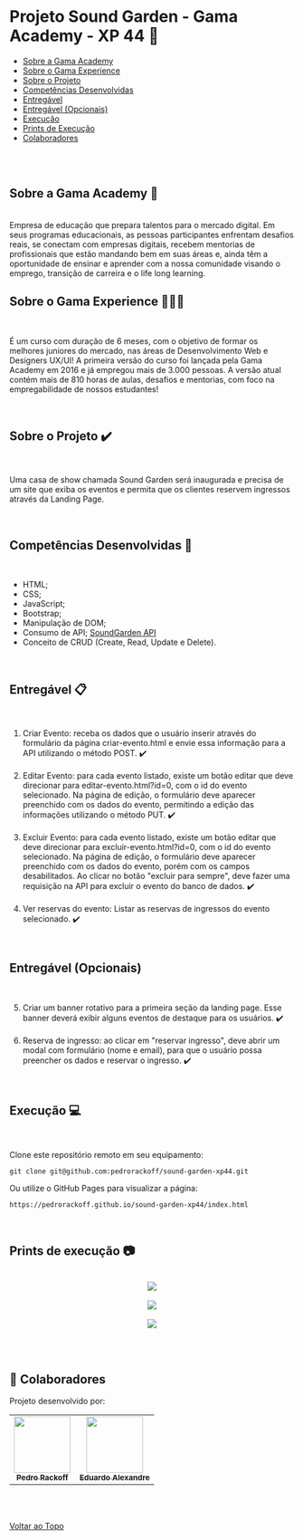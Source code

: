 <a id='ancora'></a>
# Projeto Sound Garden - Gama Academy - XP 44 🚀


- [Sobre a Gama Academy](#ancora1) <br>
- [Sobre o Gama Experience](#ancora2) <br>
- [Sobre o Projeto](#ancora3) <br>
- [Competências Desenvolvidas](#ancora4) <br>
- [Entregável](#ancora5) <br>
- [Entregável (Opcionais)](#ancora6) <br>
- [Execução](#ancora7) <br>
- [Prints de Execução](#ancora8) <br>
- [Colaboradores](#ancora9)

<br><br>


<a id="ancora1"></a>
## Sobre a Gama Academy 🏫
<br>
Empresa de educação que prepara talentos para o mercado digital. Em seus programas educacionais, as pessoas participantes enfrentam desafios reais, se conectam com empresas digitais, recebem mentorias de profissionais que estão mandando bem em suas áreas e, ainda têm a oportunidade de ensinar e aprender com a nossa comunidade visando o emprego, transição de carreira e o life long learning.

<br>

<a id="ancora2"></a>
## Sobre o Gama Experience 👨🏽‍💻

<br>

É um curso com duração de 6 meses, com o objetivo de formar os melhores juniores do mercado, nas áreas de Desenvolvimento Web e Designers UX/UI! A primeira versão do curso foi lançada pela Gama Academy em 2016 e já empregou mais de 3.000 pessoas.  A versão atual contém mais de 810 horas de aulas, desafios e mentorias, com foco na  empregabilidade de nossos estudantes!

<br>

<a id="ancora3"></a>
## Sobre o Projeto ✔️

<br>

Uma casa de show chamada Sound Garden será inaugurada e precisa de um site que exiba os eventos e permita que os clientes reservem ingressos através da Landing Page.

<br>

<a id="ancora4"></a>
## Competências Desenvolvidas 📝

<br>

* HTML;
* CSS;
* JavaScript;
* Bootstrap;
* Manipulação de DOM;
* Consumo de API; [SoundGarden API](https://documenter.getpostman.com/view/3028053/UVsTp2LC)
* Conceito de CRUD (Create, Read, Update e Delete).

<br>

<a id="ancora5"></a>
## Entregável 📋

<br>

1. Criar Evento: receba os dados que o usuário inserir através do formulário da página criar-evento.html e envie essa informação para a API utilizando o método POST. ✔️
<br><br>
2. Editar Evento: para cada evento listado, existe um botão editar que deve direcionar para editar-evento.html?id=0, com o id do evento selecionado. Na página de edição, o formulário deve aparecer preenchido com os dados do evento, permitindo a edição das informações utilizando o método PUT. ✔️
<br><br>
3. Excluir Evento: para cada evento listado, existe um botão editar que deve direcionar para excluir-evento.html?id=0, com o id do evento selecionado. Na página de edição, o formulário deve aparecer preenchido com os dados do evento, porém com os campos desabilitados. Ao clicar no botão "excluir para sempre", deve fazer uma requisição na API para excluir o evento do banco de dados. ✔️
<br><br>
4. Ver reservas do evento: Listar as reservas de ingressos do evento selecionado. ✔️

<br>

<a id="ancora6"></a>
## Entregável (Opcionais)

<br>

5. Criar um banner rotativo para a primeira seção da landing page. Esse banner deverá exibir alguns eventos de destaque para os usuários. ✔️
<br><br>
6. Reserva de ingresso: ao clicar em "reservar ingresso", deve abrir um modal com formulário (nome e email), para que o usuário possa preencher os dados e reservar o ingresso. ✔️

<br>

<a id="ancora7"></a>
## Execução 💻

<br>

Clone este repositório remoto em seu equipamento:
```
git clone git@github.com:pedrorackoff/sound-garden-xp44.git
```
Ou utilize o GitHub Pages para visualizar a página:
```
https://pedrorackoff.github.io/sound-garden-xp44/index.html
```

<br>

<a id="ancora8"></a>
## Prints de execução 📷

<br>

<center><img src="./img/print1.png"></center>

<br>

<center><img src="./img/print2.png"></center>

<br>

<center><img src="./img/print3.png"></center>

<br><br>

<a id="ancora9"></a>
## 🤝 Colaboradores

Projeto desenvolvido por:

<table>
  <tr>
    <td align="center">
      <a href="https://www.linkedin.com/in/pedro-rackoff/">
        <img src="https://avatars.githubusercontent.com/u/108676507?v=4" width="100px;" alt=""/><br>
        <sub>
          <b>Pedro Rackoff</b>
        </sub>
      </a>
    </td>
    <td align="center">
      <a href="https://www.linkedin.com/in/eduardo-alexandre025/">
        <img src="https://avatars.githubusercontent.com/u/95940707?s=96&v=4" width="100px;" alt=""/><br>
        <sub>
          <b>Eduardo Alexandre</b>
        </sub>
      </a>
  </tr>
</table>

<br><br>

[Voltar ao Topo](#ancora)